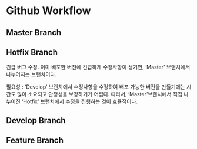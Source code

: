 # Github Workflow

## Master Branch

## Hotfix Branch
긴급 버그 수정. 이미 배포한 버전에 긴급하게 수정사항이 생기면, ‘Master’ 브랜치에서 나누어지는 브랜치이다.  

필요성 : ‘Develop’ 브랜치에서 수정사항을 수정하여 배포 가능한 버전을 만들기에는 시간도 많이 소요되고 안정성을 보장하기가 어렵다. 
따라서, ‘Master’브랜치에서 직접 나누어진 ‘Hotfix’ 브랜치에서 수정을 진행하는 것이 효율적이다.

## Develop Branch

## Feature Branch
